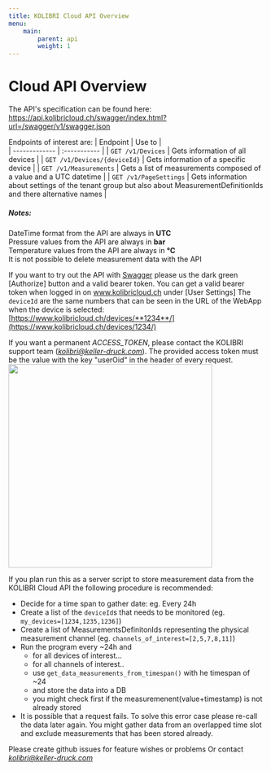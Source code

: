 ```yaml
---
title: KOLIBRI Cloud API Overview
menu:
    main:
        parent: api
        weight: 1
---
```


# Cloud API Overview

The API's specification can be found here: https://api.kolibricloud.ch/swagger/index.html?url=/swagger/v1/swagger.json

Endpoints of interest are:
| Endpoint      | Use to       |  
| ------------- | :----------- | 
| ```GET /v1/Devices```      | Gets information of all devices | 
| ```GET /v1/Devices/{deviceId}```     | Gets information of a specific device  | 
| ```GET /v1/Measurements``` | Gets a list of measurements composed of a value and a UTC datetime | 
| ```GET /v1/PageSettings``` | Gets information about settings of the tenant group but also about MeasurementDefinitionIds and there alternative names | 

##### Notes:
DateTime format from the API are always in **UTC**  
Pressure values from the API are always in **bar**  
Temperature values from the API are always in **°C**  
It is not possible to delete measurement data with the API  

If you want to try out the API with [Swagger](https://api.kolibricloud.ch/swagger/index.html?url=/swagger/v1/swagger.json) please us the dark green [Authorize] button and a valid bearer token. You can get a valid bearer token when logged in on www.kolibricloud.ch under [User Settings]
The ```deviceId``` are the same numbers that can be seen in the URL of the WebApp when the device is selected: [https://www.kolibricloud.ch/devices/**1234**/](https://www.kolibricloud.ch/devices/1234/)

If you want a permanent *ACCESS_TOKEN*, please contact the KOLIBRI support team (*kolibri@keller-druck.com*).
The provided access token must be the value with the key "userOid" in the header of every request.
<img src="https://i.imgur.com/BtOYz6h.png" width="400">

If you plan run this as a server script to store measurement data from the KOLIBRI Cloud API the following procedure is recommended:
+ Decide for a time span to gather date: eg. Every 24h
+ Create a list of the ```deviceId```s that needs to be monitored (eg. ```my_devices=[1234,1235,1236]```)
+ Create a list of MeasurementsDefinitonIds representing the physical measurement channel (eg. ```channels_of_interest=[2,5,7,8,11]```)
+ Run the program every ~24h and
  - for all devices of interest...
  - for all channels of interest..
  - use ```get_data_measurements_from_timespan()``` with he timespan of ~24
  - and store the data into a DB
  - you might check first if the measuremenent(value+timestamp) is not already stored
+ It is possible that a request fails. To solve this error case please re-call the data later again. You might gather data from an overlapped time slot and exclude measurements that has been stored already.

Please create github issues for feature wishes or problems 
Or contact *kolibri@keller-druck.com*
